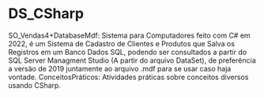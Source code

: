 # DS_CSharp
SO_Vendas4+DatabaseMdf: Sistema para Computadores feito com C# em 2022, é um Sistema de Cadastro de Clientes e Produtos que Salva os Registros em um Banco Dados SQL, podendo ser consultados a partir do SQL Server Managment Studio (A partir do arquivo DataSet), de preferência a versão de 2019 juntamente ao arquivo .mdf para se usar caso haja vontade.
ConceitosPráticos: Atividades práticas sobre conceitos diversos usando CSharp.

